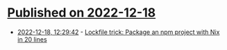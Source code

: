 # [Published on 2022-12-18](index.md)

* [2022-12-18, 12:29:42](https://lobste.rs/s/btnml1/lockfile_trick_package_npm_project_with) - [Lockfile trick: Package an npm project with Nix in 20 lines](https://www.nmattia.com/posts/2022-12-18-lockfile-trick-package-npm-project-with-nix.html)
